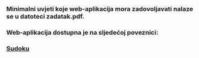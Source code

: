 ### Minimalni uvjeti koje web-aplikacija mora zadovoljavati nalaze se u datoteci zadatak.pdf.

### Web-aplikacija dostupna je na sljedećoj poveznici:

### [Sudoku](https://rp2.studenti.math.hr/~djdoris/dz1/sudoku.php)

